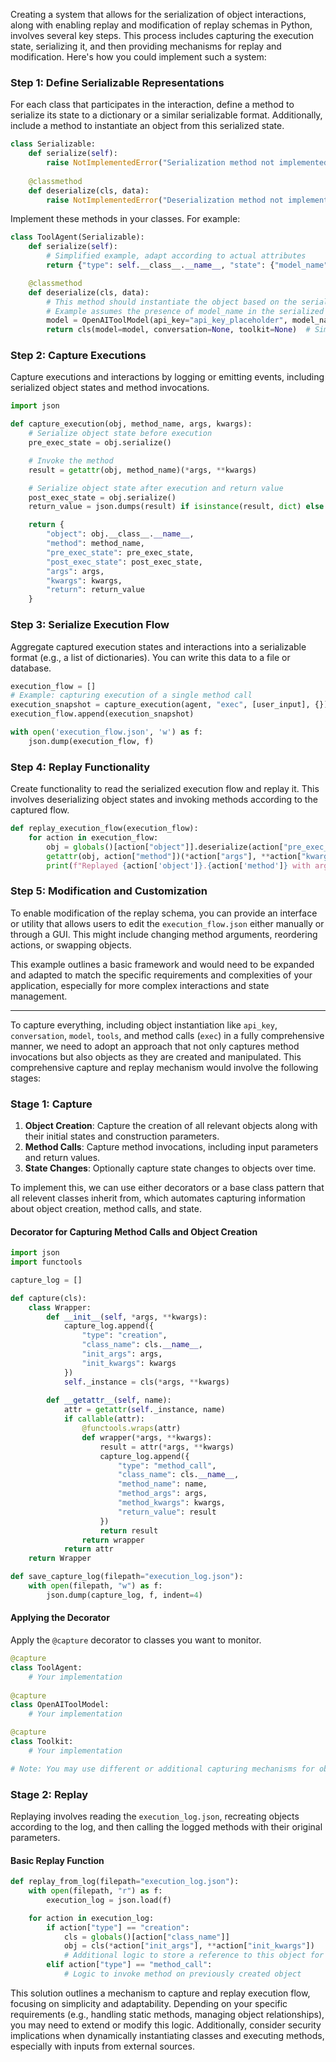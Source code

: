 Creating a system that allows for the serialization of object interactions, along with enabling replay and modification of replay schemas in Python, involves several key steps. This process includes capturing the execution state, serializing it, and then providing mechanisms for replay and modification. Here's how you could implement such a system:

### Step 1: Define Serializable Representations
For each class that participates in the interaction, define a method to serialize its state to a dictionary or a similar serializable format. Additionally, include a method to instantiate an object from this serialized state.

```python
class Serializable:
    def serialize(self):
        raise NotImplementedError("Serialization method not implemented")
    
    @classmethod
    def deserialize(cls, data):
        raise NotImplementedError("Deserialization method not implemented")
```

Implement these methods in your classes. For example:

```python
class ToolAgent(Serializable):
    def serialize(self):
        # Simplified example, adapt according to actual attributes
        return {"type": self.__class__.__name__, "state": {"model_name": self.model.model_name}}

    @classmethod
    def deserialize(cls, data):
        # This method should instantiate the object based on the serialized state.
        # Example assumes the presence of model_name in the serialized state.
        model = OpenAIToolModel(api_key="api_key_placeholder", model_name=data["state"]["model_name"])
        return cls(model=model, conversation=None, toolkit=None)  # Simplify, omit optional parameters for illustration
```

### Step 2: Capture Executions
Capture executions and interactions by logging or emitting events, including serialized object states and method invocations.

```python
import json

def capture_execution(obj, method_name, args, kwargs):
    # Serialize object state before execution
    pre_exec_state = obj.serialize()

    # Invoke the method
    result = getattr(obj, method_name)(*args, **kwargs)

    # Serialize object state after execution and return value
    post_exec_state = obj.serialize()
    return_value = json.dumps(result) if isinstance(result, dict) else str(result)

    return {
        "object": obj.__class__.__name__,
        "method": method_name,
        "pre_exec_state": pre_exec_state,
        "post_exec_state": post_exec_state,
        "args": args,
        "kwargs": kwargs,
        "return": return_value
    }
```

### Step 3: Serialize Execution Flow
Aggregate captured execution states and interactions into a serializable format (e.g., a list of dictionaries). You can write this data to a file or database.

```python
execution_flow = []
# Example: capturing execution of a single method call
execution_snapshot = capture_execution(agent, "exec", [user_input], {})
execution_flow.append(execution_snapshot)

with open('execution_flow.json', 'w') as f:
    json.dump(execution_flow, f)
```

### Step 4: Replay Functionality
Create functionality to read the serialized execution flow and replay it. This involves deserializing object states and invoking methods according to the captured flow.

```python
def replay_execution_flow(execution_flow):
    for action in execution_flow:
        obj = globals()[action["object"]].deserialize(action["pre_exec_state"])
        getattr(obj, action["method"])(*action["args"], **action["kwargs"])
        print(f"Replayed {action['object']}.{action['method']} with args {action['args']} and kwargs {action['kwargs']}")
```

### Step 5: Modification and Customization
To enable modification of the replay schema, you can provide an interface or utility that allows users to edit the `execution_flow.json` either manually or through a GUI. This might include changing method arguments, reordering actions, or swapping objects.

This example outlines a basic framework and would need to be expanded and adapted to match the specific requirements and complexities of your application, especially for more complex interactions and state management.

---

To capture everything, including object instantiation like `api_key`, `conversation`, `model`, `tools`, and method calls (`exec`) in a fully comprehensive manner, we need to adopt an approach that not only captures method invocations but also objects as they are created and manipulated. This comprehensive capture and replay mechanism would involve the following stages:

### Stage 1: Capture

1. **Object Creation**: Capture the creation of all relevant objects along with their initial states and construction parameters.
2. **Method Calls**: Capture method invocations, including input parameters and return values.
3. **State Changes**: Optionally capture state changes to objects over time.

To implement this, we can use either decorators or a base class pattern that all relevent classes inherit from, which automates capturing information about object creation, method calls, and state.

#### Decorator for Capturing Method Calls and Object Creation

```python
import json
import functools

capture_log = []

def capture(cls):
    class Wrapper:
        def __init__(self, *args, **kwargs):
            capture_log.append({
                "type": "creation",
                "class_name": cls.__name__,
                "init_args": args,
                "init_kwargs": kwargs
            })
            self._instance = cls(*args, **kwargs)
        
        def __getattr__(self, name):
            attr = getattr(self._instance, name)
            if callable(attr):
                @functools.wraps(attr)
                def wrapper(*args, **kwargs):
                    result = attr(*args, **kwargs)
                    capture_log.append({
                        "type": "method_call",
                        "class_name": cls.__name__,
                        "method_name": name,
                        "method_args": args,
                        "method_kwargs": kwargs,
                        "return_value": result
                    })
                    return result
                return wrapper
            return attr
    return Wrapper

def save_capture_log(filepath="execution_log.json"):
    with open(filepath, "w") as f:
        json.dump(capture_log, f, indent=4)
```

#### Applying the Decorator

Apply the `@capture` decorator to classes you want to monitor.

```python
@capture
class ToolAgent:
    # Your implementation
    
@capture
class OpenAIToolModel:
    # Your implementation

@capture
class Toolkit:
    # Your implementation

# Note: You may use different or additional capturing mechanisms for objects that don't fit well with this approach.
```

### Stage 2: Replay

Replaying involves reading the `execution_log.json`, recreating objects according to the log, and then calling the logged methods with their original parameters.

#### Basic Replay Function

```python
def replay_from_log(filepath="execution_log.json"):
    with open(filepath, "r") as f:
        execution_log = json.load(f)

    for action in execution_log:
        if action["type"] == "creation":
            cls = globals()[action["class_name"]]
            obj = cls(*action["init_args"], **action["init_kwargs"])
            # Additional logic to store a reference to this object for future method calls
        elif action["type"] == "method_call":
            # Logic to invoke method on previously created object
```

This solution outlines a mechanism to capture and replay execution flow, focusing on simplicity and adaptability. Depending on your specific requirements (e.g., handling static methods, managing object relationships), you may need to extend or modify this logic. Additionally, consider security implications when dynamically instantiating classes and executing methods, especially with inputs from external sources.
